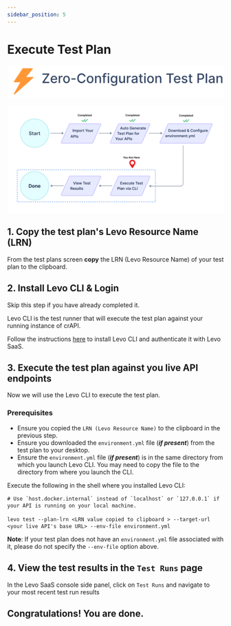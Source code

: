 ```yaml
---
sidebar_position: 5
---
```


# Execute Test Plan
![](../../../assets/zero-conf-test-plan.svg)

![](../../../assets/zero-conf-flow-4.svg)

## 1. Copy the test plan's Levo Resource Name (LRN)
From the test plans screen **copy** the LRN (Levo Resource Name) of your test plan to the clipboard.

## 2. Install Levo CLI & Login
Skip this step if you have already completed it.

Levo CLI is the test runner that will execute the test plan against your running instance of crAPI.

Follow the instructions [here][levo-cli] to install Levo CLI and authenticate it with Levo SaaS.

## 3. Execute the test plan against you live API endpoints

Now we will use the Levo CLI to execute the test plan.

### Prerequisites
- Ensure you copied the `LRN (Levo Resource Name)` to the clipboard in the previous step.
- Ensure you downloaded the `environment.yml` file (***if present***) from the test plan to your desktop.
- Ensure the `environment.yml` file (***if present***) is in the same directory from which you launch Levo CLI. You may need to copy the file to the directory from where you launch the CLI.

Execute the following in the shell where you installed Levo CLI:

```
# Use `host.docker.internal` instead of `localhost` or `127.0.0.1` if your API is running on your local machine.

levo test --plan-lrn <LRN value copied to clipboard > --target-url <your live API's base URL> --env-file environment.yml
```

**Note**: If your test plan does not have an `environment.yml` file associated with it, please do not specify the `--env-file` option above.

## 4. View the test results in the `Test Runs` page
In the Levo SaaS console side panel, click on `Test Runs` and navigate to your most recent test run results

## Congratulations! You are done.



[levo-cli]: ../../../levo-cli/levo-cli-intro.md
